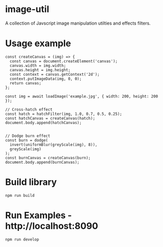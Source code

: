 # image-util
A collection of Javscript image manipulation utilties and effects filters.


# Usage example
```
const createCanvas = (img) => {
  const canvas = document.createElement('canvas');
  canvas.width = img.width;
  canvas.height = img.height; 
  const context = canvas.getContext('2d');
  context.putImageData(img, 0, 0);
  return canvas;
};

const img = await loadImage('example.jpg', { width: 200, height: 200 });

// Cross-hatch effect
const hatch = hatchFilter(img, 1.0, 0.7, 0.5, 0.25);
const hatchCanvas = createCanvas(hatch);
document.body.append(hatchCanvas);


// Dodge burn effect
const burn = dodge(
  invert(uniformBlur(greyScale(img), 8)),
  greyScale(img)
); 
const burnCanvas = createCanvas(burn);
document.body.append(burnCanvas);
```


# Build library
```
npm run build
```


# Run Examples - http://localhost:8090
```
npm run develop
```
